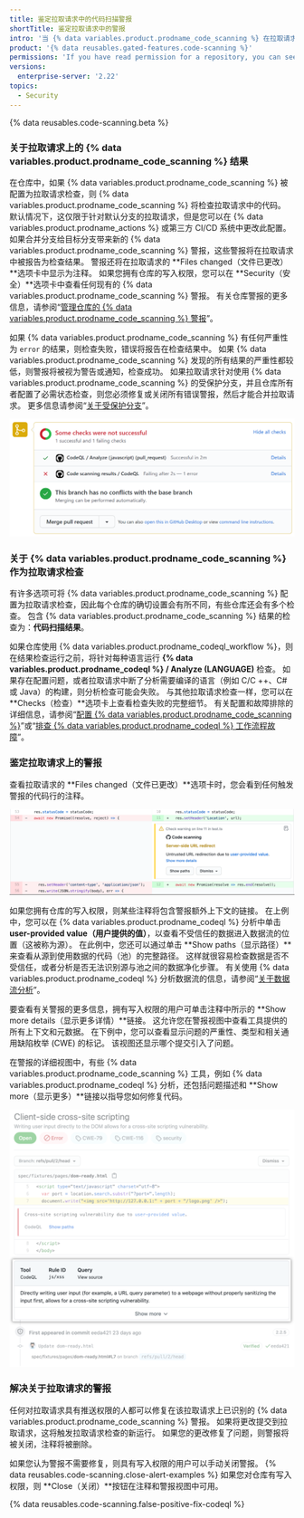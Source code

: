 ```yaml
---
title: 鉴定拉取请求中的代码扫描警报
shortTitle: 鉴定拉取请求中的警报
intro: '当 {% data variables.product.prodname_code_scanning %} 在拉取请求中发现问题时，您可以审查高亮的代码并解决警报。'
product: '{% data reusables.gated-features.code-scanning %}'
permissions: 'If you have read permission for a repository, you can see annotations on pull requests. With write permission, you can see detailed information and resolve {% data variables.product.prodname_code_scanning %} alerts for that repository.'
versions:
  enterprise-server: '2.22'
topics:
  - Security
---
```


<!--See /content/code-security/secure-coding for the latest version of this article -->

{% data reusables.code-scanning.beta %}

### 关于拉取请求上的 {% data variables.product.prodname_code_scanning %} 结果

在仓库中，如果 {% data variables.product.prodname_code_scanning %} 被配置为拉取请求检查，则 {% data variables.product.prodname_code_scanning %} 将检查拉取请求中的代码。 默认情况下，这仅限于针对默认分支的拉取请求，但是您可以在 {% data variables.product.prodname_actions %} 或第三方 CI/CD 系统中更改此配置。 如果合并分支给目标分支带来新的 {% data variables.product.prodname_code_scanning %} 警报，这些警报将在拉取请求中被报告为检查结果。 警报还将在拉取请求的 **Files changed（文件已更改）**选项卡中显示为注释。 如果您拥有仓库的写入权限，您可以在 **Security（安全）**选项卡中查看任何现有的 {% data variables.product.prodname_code_scanning %} 警报。 有关仓库警报的更多信息，请参阅“[管理仓库的 {% data variables.product.prodname_code_scanning %} 警报](/github/finding-security-vulnerabilities-and-errors-in-your-code/managing-code-scanning-alerts-for-your-repository)”。

如果 {% data variables.product.prodname_code_scanning %} 有任何严重性为 `error` 的结果，则检查失败，错误将报告在检查结果中。 如果 {% data variables.product.prodname_code_scanning %} 发现的所有结果的严重性都较低，则警报将被视为警告或通知，检查成功。 如果拉取请求针对使用 {% data variables.product.prodname_code_scanning %} 的受保护分支，并且仓库所有者配置了必需状态检查，则您必须修复或关闭所有错误警报，然后才能合并拉取请求。 更多信息请参阅“[关于受保护分支](/github/administering-a-repository/about-protected-branches#require-status-checks-before-merging)”。

![拉取请求上失败的 {% data variables.product.prodname_code_scanning %} 检查](/assets/images/help/repository/code-scanning-check-failure.png)

### 关于 {% data variables.product.prodname_code_scanning %} 作为拉取请求检查

有许多选项可将 {% data variables.product.prodname_code_scanning %} 配置为拉取请求检查，因此每个仓库的确切设置会有所不同，有些仓库还会有多个检查。 包含 {% data variables.product.prodname_code_scanning %} 结果的检查为：**代码扫描结果**。

如果仓库使用 {% data variables.product.prodname_codeql_workflow %}，则在结果检查运行之前，将针对每种语言运行 **{% data variables.product.prodname_codeql %} / Analyze (LANGUAGE)** 检查。 如果存在配置问题，或者拉取请求中断了分析需要编译的语言（例如 C/C ++、C# 或 Java）的构建，则分析检查可能会失败。 与其他拉取请求检查一样，您可以在 **Checks（检查）**选项卡上查看检查失败的完整细节。 有关配置和故障排除的详细信息，请参阅“[配置 {% data variables.product.prodname_code_scanning %}](/github/finding-security-vulnerabilities-and-errors-in-your-code/configuring-code-scanning)”或“[排查 {% data variables.product.prodname_codeql %} 工作流程故障](/github/finding-security-vulnerabilities-and-errors-in-your-code/troubleshooting-the-codeql-workflow)”。

### 鉴定拉取请求上的警报

查看拉取请求的 **Files changed（文件已更改）**选项卡时，您会看到任何触发警报的代码行的注释。

![拉取请求差异中的警报注释](/assets/images/help/repository/code-scanning-pr-annotation.png)

如果您拥有仓库的写入权限，则某些注释将包含警报额外上下文的链接。 在上例中，您可以在 {% data variables.product.prodname_codeql %} 分析中单击 **user-provided value（用户提供的值）**，以查看不受信任的数据进入数据流的位置（这被称为源）。 在此例中，您还可以通过单击 **Show paths（显示路径）**来查看从源到使用数据的代码（池）的完整路径。 这样就很容易检查数据是否不受信任，或者分析是否无法识别源与池之间的数据净化步骤。 有关使用 {% data variables.product.prodname_codeql %} 分析数据流的信息，请参阅“[关于数据流分析](https://codeql.github.com/docs/writing-codeql-queries/about-data-flow-analysis/)”。

要查看有关警报的更多信息，拥有写入权限的用户可单击注释中所示的 **Show more details（显示更多详情）**链接。 这允许您在警报视图中查看工具提供的所有上下文和元数据。 在下例中，您可以查看显示问题的严重性、类型和相关通用缺陷枚举 (CWE) 的标记。 该视图还显示哪个提交引入了问题。

在警报的详细视图中，有些 {% data variables.product.prodname_code_scanning %} 工具，例如 {% data variables.product.prodname_codeql %} 分析，还包括问题描述和 **Show more（显示更多）**链接以指导您如何修复代码。

![显示更多信息的警报说明和链接](/assets/images/help/repository/code-scanning-pr-alert.png)

### 解决关于拉取请求的警报

任何对拉取请求具有推送权限的人都可以修复在该拉取请求上已识别的 {% data variables.product.prodname_code_scanning %} 警报。 如果将更改提交到拉取请求，这将触发拉取请求检查的新运行。 如果您的更改修复了问题，则警报将被关闭，注释将被删除。

如果您认为警报不需要修复，则具有写入权限的用户可以手动关闭警报。 {% data reusables.code-scanning.close-alert-examples %} 如果您对仓库有写入权限，则 **Close（关闭）**按钮在注释和警报视图中可用。

{% data reusables.code-scanning.false-positive-fix-codeql %}
